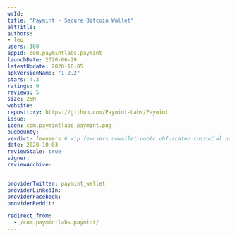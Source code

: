 ```yaml
---
wsId: 
title: "Paymint - Secure Bitcoin Wallet"
altTitle: 
authors:
- leo
users: 100
appId: com.paymintlabs.paymint
launchDate: 2020-06-29
latestUpdate: 2020-10-05
apkVersionName: "1.2.2"
stars: 4.3
ratings: 9
reviews: 5
size: 25M
website: 
repository: https://github.com/Paymint-Labs/Paymint
issue: 
icon: com.paymintlabs.paymint.png
bugbounty: 
verdict: fewusers # wip fewusers nowallet nobtc obfuscated custodial nosource nonverifiable reproducible bounty defunct
date: 2020-10-03
reviewStale: true
signer: 
reviewArchive:


providerTwitter: paymint_wallet
providerLinkedIn: 
providerFacebook: 
providerReddit: 

redirect_from:
  - /com.paymintlabs.paymint/
---
```



